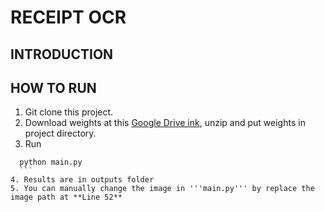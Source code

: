 # RECEIPT OCR

## **INTRODUCTION**

## **HOW TO RUN**
1. Git clone this project.
2. Download weights at this [Google Drive ink](https://drive.google.com/file/d/1vQwn0lt_GmuflmPc2P9MIbJHTcfelKF2/view?usp=sharing), unzip and put weights in project directory.
3. Run 
  ```
	python main.py
	```
4. Results are in outputs folder
5. You can manually change the image in '''main.py''' by replace the image path at **Line 52**

